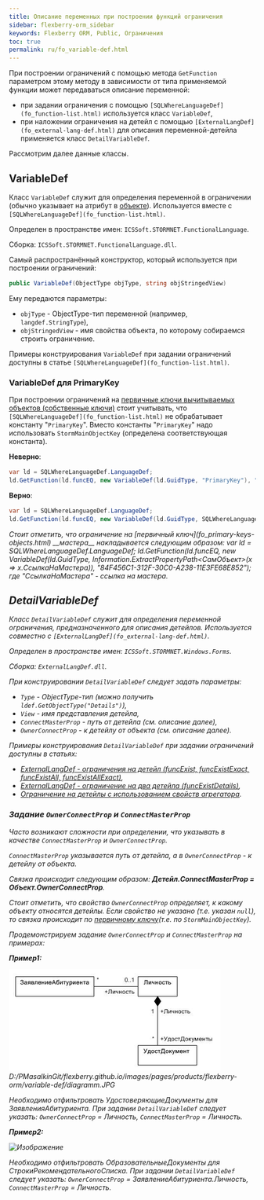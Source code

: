```yaml
---
title: Описание переменных при построении функций ограничения
sidebar: flexberry-orm_sidebar
keywords: Flexberry ORM, Public, Ограничения
toc: true
permalink: ru/fo_variable-def.html
---
```


При построении ограничений с помощью метода `GetFunction` параметром этому методу в зависимости от типа применяемой функции может передаваться описание переменной:

* при задании ограничения с помощью `[SQLWhereLanguageDef](fo_function-list.html)` используется класс `VariableDef`,
* при наложении ограничения на детейл с помощью `[ExternalLangDef](fo_external-lang-def.html)` для описания переменной-детейла применяется класс `DetailVariableDef`.

Рассмотрим далее данные классы.

## VariableDef

Класс `VariableDef` служит для определения переменной в ограничении (обычно указывает на атрибут в [объекте](fo_dataobject.html)). Используется вместе с `[SQLWhereLanguageDef](fo_function-list.html)`.

Определен в пространстве имен: `ICSSoft.STORMNET.FunctionalLanguage`.

Сборка: `ICSSoft.STORMNET.FunctionalLanguage.dll`.

Самый распространённый конструктор, который используется при построении ограничений:

```csharp
public VariableDef(ObjectType objType, string objStringedView)
```

Ему передаются параметры:

* `objType` - ObjectType-тип переменной (например, `langdef.StringType`),
* `objStringedView` - имя свойства объекта, по которому собираемся строить ограничение.

Примеры конструирования `VariableDef` при задании ограничений доступны в статье `[SQLWhereLanguageDef](fo_function-list.html)`.

### VariableDef для PrimaryKey

При построении ограничений на [первичные ключи вычитываемых объектов (собственные ключи)](fo_primary-keys-objects.html) стоит учитывать, что `[SQLWhereLanguageDef](fo_function-list.html)` не обрабатывает константу "`PrimaryKey`". Вместо константы "`PrimaryKey`" надо использовать `StormMainObjectKey` (определена соответствующая константа).

**__Неверно__**:

```csharp
var ld = SQLWhereLanguageDef.LanguageDef;
ld.GetFunction(ld.funcEQ, new VariableDef(ld.GuidType, "PrimaryKey"), "64F45BC3-339B-4FBA-A036-C5E9FE9EAE53");
```

**__Верно__**:

```csharp
var ld = SQLWhereLanguageDef.LanguageDef;
ld.GetFunction(ld.funcEQ, new VariableDef(ld.GuidType, SQLWhereLanguageDef.StormMainObjectKey), "64F45BC3-339B-4FBA-A036-C5E9FE9EAE53");
```
<div markdown="span" class="note"><i class="note">Стоит отметить, что ограничение на [первичный ключ](fo_primary-keys-objects.html) __мастера__ накладывается следующим образом:
var ld = SQLWhereLanguageDef.LanguageDef;
ld.GetFunction(ld.funcEQ, new VariableDef(ld.GuidType, Information.ExtractPropertyPath<СамОбъект>(x => x.СсылкаНаМастера)), "84F456C1-312F-30C0-A238-11E3FE68E852");
где "СсылкаНаМастера" - ссылка на мастера.</div>

## DetailVariableDef

Класс `DetailVariableDef` служит для определения переменной ограничения, предназначенного для описания детейлов. Используется совместно с `[ExternalLangDef](fo_external-lang-def.html)`.

Определен в пространстве имен: `ICSSoft.STORMNET.Windows.Forms`.

Сборка: `ExternalLangDef.dll`.

При конструировании `DetailVariableDef` следует задать параметры:

* `Type` - ObjectType-тип (можно получить `ldef.GetObjectType("Details")`),
* `View` - имя представления детейла,
* `ConnectMasterProp` - путь от детейла (см. описание далее),
* `OwnerConnectProp` - к детейлу от объекта (см. описание далее).

Примеры конструирования `DetailVariableDef` при задании ограничений доступны в статьях:

* [ExternalLangDef - ограничения на детейл (funcExist, funcExistExact, funcExistAll, funcExistAllExact)](fo_exist-exist-exact-exist-all-exist-all-exact.html),
* [ExternalLangDef - ограничение на два детейла (funcExistDetails)](fo_exist-detals.html),
* [Ограничение на детейлы с использованием свойств агрегатора](fo_limit-details-by-agregators-prop.html).

### Задание `OwnerConnectProp` и `ConnectMasterProp`

Часто возникают сложности при определении, что указывать в качестве `ConnectMasterProp` и `OwnerConnectProp`.

`ConnectMasterProp` указывается путь от детейла, а в `OwnerConnectProp` - к детейлу от объекта. 

Связка происходит следующим образом: **Детейл.ConnectMasterProp = Объект.OwnerConnectProp**.

Cтоит отметить, что свойство `OwnerConnectProp` определяет, к какому объекту относятся детейлы. Если свойство не указано (т.е. указан `null`), то связка происходит по [первичному ключу](fo_primary-keys-objects.html)(т.е. по `StormMainObjectKey`).

Продемонстрируем задание `OwnerConnectProp` и `ConnectMasterProp` на примерах:

**Пример1:**

![](/images/pages/img/page/VariableDef/Diagramm.JPG)
D:/PMasalkinGit/flexberry.github.io/images/pages/products/flexberry-orm/variable-def/diagramm.JPG

Необходимо отфильтровать УдостоверяющиеДокументы для ЗаявленияАбитуриента. 
При задании `DetailVariableDef` следует указать: `OwnerConnectProp` = Личность, `ConnectMasterProp` = Личность.

**Пример2:**

![Изображение](/images/img/Ограничения/Examples/Diagramm2.PNG)

Необходимо отфильтровать ОбразовательныеДокументы для СтрокиРекомендательногоСписка. 
При задании `DetailVariableDef` следует указать: `OwnerConnectProp` = ЗаявлениеАбитуриента.Личность, `ConnectMasterProp` = Личность.

